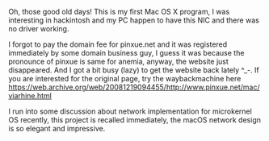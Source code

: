 Oh, those good old days! This is my first Mac OS X program, I was interesting in hackintosh and my PC happen to have this NIC and there was no driver working.

I forgot to pay the domain fee for pinxue.net and it was registered immediately by some domain business guy, I guess it was because the pronounce of pinxue is same for anemia, anyway, the website just disappeared. And I got a bit busy (lazy) to get the website back lately ^_-. If you are interested for the original page, try the waybackmachine here https://web.archive.org/web/20081219094455/http://www.pinxue.net/mac/viarhine.html

I run into some discussion about network implementation for microkernel OS recently, this project is recalled immediately, the macOS network design is so elegant and impressive. 